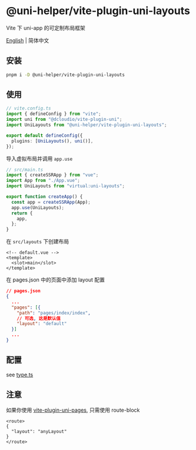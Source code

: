 # @uni-helper/vite-plugin-uni-layouts

Vite 下 uni-app 的可定制布局框架

[English](./README.md) | 简体中文

## 安装

```bash
pnpm i -D @uni-helper/vite-plugin-uni-layouts
```

## 使用

```ts
// vite.config.ts
import { defineConfig } from "vite";
import uni from "@dcloudio/vite-plugin-uni";
import UniLayouts from "@uni-helper/vite-plugin-uni-layouts";

export default defineConfig({
  plugins: [UniLayouts(), uni()],
});
```

导入虚拟布局并调用 `app.use`

```ts
// src/main.ts
import { createSSRApp } from "vue";
import App from "./App.vue";
import UniLayouts from "virtual:uni-layouts";

export function createApp() {
  const app = createSSRApp(App);
  app.use(UniLayouts);
  return {
    app,
  };
}
```

在 `src/layouts` 下创建布局

```vue
<!-- default.vue -->
<template>
  <slot>main</slot>
</template>
```

在 pages.json 中的页面中添加 layout 配置

```json
// pages.json
{
  ...
  "pages": [{
    "path": "pages/index/index",
    // 可选, 这是默认值
    "layout": "default"
  }]
  ...
}
```

## 配置

see [type.ts](./src/types.ts)

## 注意

如果你使用 [vite-plugin-uni-pages](https://github.com/uni-helper/vite-plugin-uni-pages), 只需使用 route-block

```vue
<route>
{
  "layout": "anyLayout"
}
</route>
```
